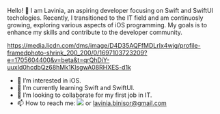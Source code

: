 

 Hello! 👋 I am Lavinia, an aspiring developer focusing on Swift and SwiftUI techologies. Recently, I transitioned to the IT field and am continuosly growing, exploring various aspects of iOS programming.
 My goals is to enhance my skills and contribute to the developer community.

 https://media.licdn.com/dms/image/D4D35AQFfMDLrIx4wjg/profile-framedphoto-shrink_200_200/0/1697103723209?e=1705604400&v=beta&t=qrQhDiY-uuxId0hcdbQz68hMk1KlsgwA08RHXES-d1k
 
- 👀 I’m interested in iOS.
- 🌱 I’m currently learning Swift and SwiftUI.
- 💞️ I’m looking to collaborate for my first job in IT.
- 📫 How to reach me: ![](https://www.linkedin.com/in/lavinia-bini%C8%99or-0b2173277/)
 or lavinia.binisor@gmail.com

<!---
LaviniaBinisor/LaviniaBinisor is a ✨ special ✨ repository because its `README.md` (this file) appears on your GitHub profile.
You can click the Preview link to take a look at your changes.
--->
